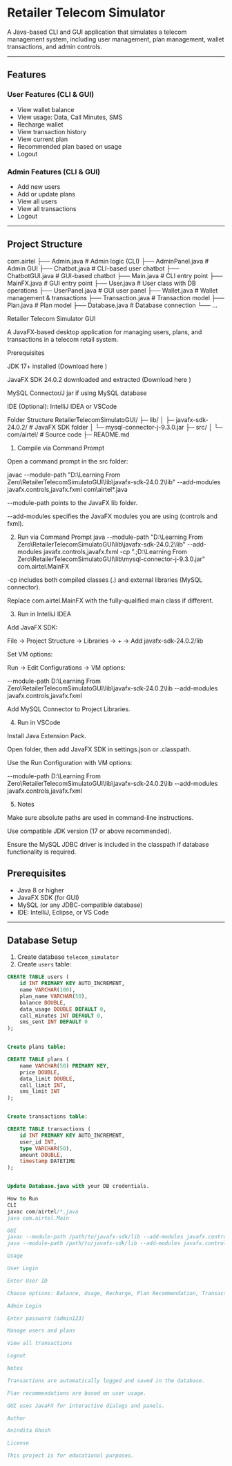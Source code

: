 # Retailer Telecom Simulator

A Java-based CLI and GUI application that simulates a telecom management system, including user management, plan management, wallet transactions, and admin controls.

---

## Features

### User Features (CLI & GUI)
- View wallet balance
- View usage: Data, Call Minutes, SMS
- Recharge wallet
- View transaction history
- View current plan
- Recommended plan based on usage
- Logout

### Admin Features (CLI & GUI)
- Add new users
- Add or update plans
- View all users
- View all transactions
- Logout

---

## Project Structure
com.airtel
├── Admin.java # Admin logic (CLI)
├── AdminPanel.java # Admin GUI
├── Chatbot.java # CLI-based user chatbot
├── ChatbotGUI.java # GUI-based chatbot
├── Main.java # CLI entry point
├── MainFX.java # GUI entry point
├── User.java # User class with DB operations
├── UserPanel.java # GUI user panel
├── Wallet.java # Wallet management & transactions
├── Transaction.java # Transaction model
├── Plan.java # Plan model
├── Database.java # Database connection
└── ...

Retailer Telecom Simulator GUI

A JavaFX-based desktop application for managing users, plans, and transactions in a telecom retail system.

Prerequisites

JDK 17+ installed (Download here
)

JavaFX SDK 24.0.2 downloaded and extracted (Download here
)

MySQL Connector/J jar if using MySQL database

IDE (Optional): IntelliJ IDEA or VSCode

Folder Structure
RetailerTelecomSimulatoGUI/
├─ lib/
│  ├─ javafx-sdk-24.0.2/        # JavaFX SDK folder
│  └─ mysql-connector-j-9.3.0.jar
├─ src/
│  └─ com/airtel/               # Source code
├─ README.md

1. Compile via Command Prompt

Open a command prompt in the src folder:

javac --module-path "D:\Learning From Zero\RetailerTelecomSimulatoGUI\lib\javafx-sdk-24.0.2\lib" --add-modules javafx.controls,javafx.fxml com\airtel\*.java


--module-path points to the JavaFX lib folder.

--add-modules specifies the JavaFX modules you are using (controls and fxml).

2. Run via Command Prompt
java --module-path "D:\Learning From Zero\RetailerTelecomSimulatoGUI\lib\javafx-sdk-24.0.2\lib" --add-modules javafx.controls,javafx.fxml -cp ".;D:\Learning From Zero\RetailerTelecomSimulatoGUI\lib\mysql-connector-j-9.3.0.jar" com.airtel.MainFX


-cp includes both compiled classes (.) and external libraries (MySQL connector).

Replace com.airtel.MainFX with the fully-qualified main class if different.

3. Run in IntelliJ IDEA

Add JavaFX SDK:

File → Project Structure → Libraries → + → Add javafx-sdk-24.0.2/lib

Set VM options:

Run → Edit Configurations → VM options:

--module-path D:\Learning From Zero\RetailerTelecomSimulatoGUI\lib\javafx-sdk-24.0.2\lib --add-modules javafx.controls,javafx.fxml


Add MySQL Connector to Project Libraries.

4. Run in VSCode

Install Java Extension Pack.

Open folder, then add JavaFX SDK in settings.json or .classpath.

Use the Run Configuration with VM options:

--module-path D:\Learning From Zero\RetailerTelecomSimulatoGUI\lib\javafx-sdk-24.0.2\lib --add-modules javafx.controls,javafx.fxml

5. Notes

Make sure absolute paths are used in command-line instructions.

Use compatible JDK version (17 or above recommended).

Ensure the MySQL JDBC driver is included in the classpath if database functionality is required.

## Prerequisites

- Java 8 or higher
- JavaFX SDK (for GUI)
- MySQL (or any JDBC-compatible database)
- IDE: IntelliJ, Eclipse, or VS Code

---

## Database Setup

1. Create database `telecom_simulator`
2. Create `users` table:

```sql
CREATE TABLE users (
    id INT PRIMARY KEY AUTO_INCREMENT,
    name VARCHAR(100),
    plan_name VARCHAR(50),
    balance DOUBLE,
    data_usage DOUBLE DEFAULT 0,
    call_minutes INT DEFAULT 0,
    sms_sent INT DEFAULT 0
);


Create plans table:

CREATE TABLE plans (
    name VARCHAR(50) PRIMARY KEY,
    price DOUBLE,
    data_limit DOUBLE,
    call_limit INT,
    sms_limit INT
);


Create transactions table:

CREATE TABLE transactions (
    id INT PRIMARY KEY AUTO_INCREMENT,
    user_id INT,
    type VARCHAR(50),
    amount DOUBLE,
    timestamp DATETIME
);


Update Database.java with your DB credentials.

How to Run
CLI
javac com/airtel/*.java
java com.airtel.Main

GUI
javac --module-path /path/to/javafx-sdk/lib --add-modules javafx.controls,javafx.fxml com/airtel/*.java
java --module-path /path/to/javafx-sdk/lib --add-modules javafx.controls,javafx.fxml com.airtel.MainFX

Usage

User Login

Enter User ID

Choose options: Balance, Usage, Recharge, Plan Recommendation, Transactions, Logout

Admin Login

Enter password (admin123)

Manage users and plans

View all transactions

Logout

Notes

Transactions are automatically logged and saved in the database.

Plan recommendations are based on user usage.

GUI uses JavaFX for interactive dialogs and panels.

Author

Anindita Ghosh

License

This project is for educational purposes.



